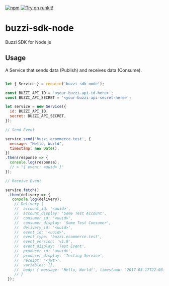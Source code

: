 [![npm](https://img.shields.io/npm/v/buzzi-sdk-node.svg)](https://npmjs.com/package/buzzi-sdk-node) [![Try on runkit!](https://badge.runkitcdn.com/buzzi-sdk-node.svg)](https://npm.runkit.com/buzzi-sdk-node)

# buzzi-sdk-node
Buzzi SDK for Node.js

## Usage

A Service that sends data (Publish) and receives data (Consume).


```javascript

let { Service } = require('buzzi-sdk-node');

const BUZZI_API_ID = '<your-buzzi-api-id-here>';
const BUZZI_API_SECRET = '<your-buzzi-api-secret-here>';

let service = new Service({
  id: BUZZI_API_ID,
  secret: BUZZI_API_SECRET,
});

// Send Event

service.send('buzzi.ecommerce.test', {
  message: "Hello, World",
  timestamp: new Date(),
})
.then(response => {
  console.log(response);
  // > "{ event: <uuid> }"
});

// Receive Event

service.fetch()
 .then(delivery => {
   console.log(delivery);
    // Delivery {
    //  account_id: '<uuid>',
    //  account_display: 'Some Test Account',
    //  consumer_id: '<uuid>',
    //  consumer_display: 'Some Test Consumer',
    //  delivery_id: '<uuid>',
    //  event_id: '<uuid>',
    //  event_type: 'buzzi.ecommerce.test',
    //  event_version: 'v1.0',
    //  event_display: 'Test Event',
    //  producer_id: '<uuid>',
    //  producer_display: 'Testing Service',
    //  receipt: '<jwt>',
    //  variables: {},
    //  body: { message: 'Hello, World!', timestamp: '2017-03-17T22:03:03.386Z' }
    // }
 });

```
